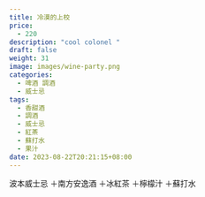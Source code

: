 ```yaml
---
title: 冷漠的上校
price:
  - 220
description: "cool colonel "
draft: false
weight: 31
image: images/wine-party.png
categories:
  - 啤酒 調酒
  - 威士忌
tags:
  - 香甜酒
  - 調酒
  - 威士忌
  - 紅茶
  - 蘇打水
  - 果汁
date: 2023-08-22T20:21:15+08:00
---
```

波本威士忌 ＋南方安逸酒 ＋冰紅茶 ＋檸檬汁 ＋蘇打水